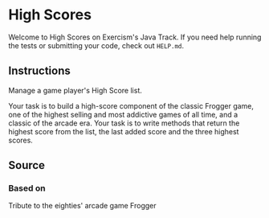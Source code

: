 # High Scores

Welcome to High Scores on Exercism's Java Track.
If you need help running the tests or submitting your code, check out `HELP.md`.

## Instructions

Manage a game player's High Score list.

Your task is to build a high-score component of the classic Frogger game, one of the highest selling and most addictive games of all time, and a classic of the arcade era.
Your task is to write methods that return the highest score from the list, the last added score and the three highest scores.

## Source

### Based on

Tribute to the eighties' arcade game Frogger